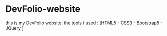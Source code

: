 # DevFolio-website
this is my DevFolio website. the tools i used : [HTML5 - CSS3 - Bootstrap5 - JQuery ]
